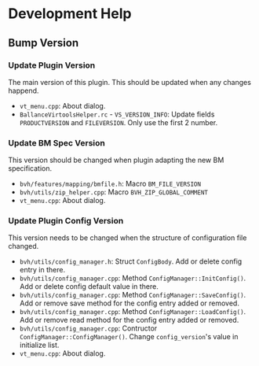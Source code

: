 # Development Help

## Bump Version

### Update Plugin Version

The main version of this plugin. This should be updated when any changes happend.

* `vt_menu.cpp`: About dialog.
* `BallanceVirtoolsHelper.rc` - `VS_VERSION_INFO`: Update fields `PRODUCTVERSION` and `FILEVERSION`. Only use the first 2 number.

### Update BM Spec Version

This version should be changed when plugin adapting the new BM specification.

* `bvh/features/mapping/bmfile.h`: Macro `BM_FILE_VERSION`
* `bvh/utils/zip_helper.cpp`: Macro `BVH_ZIP_GLOBAL_COMMENT`
* `vt_menu.cpp`: About dialog.

### Update Plugin Config Version

This version needs to be changed when the structure of configuration file changed.

* `bvh/utils/config_manager.h`: Struct `ConfigBody`. Add or delete config entry in there.
* `bvh/utils/config_manager.cpp`: Method `ConfigManager::InitConfig()`. Add or delete config default value in there.
* `bvh/utils/config_manager.cpp`: Method `ConfigManager::SaveConfig()`. Add or remove save method for the config entry added or removed.
* `bvh/utils/config_manager.cpp`: Method `ConfigManager::LoadConfig()`. Add or remove read method for the config entry added or removed.
* `bvh/utils/config_manager.cpp`: Contructor `ConfigManager::ConfigManager()`. Change `config_version`'s value in initialize list.
* `vt_menu.cpp`: About dialog.
